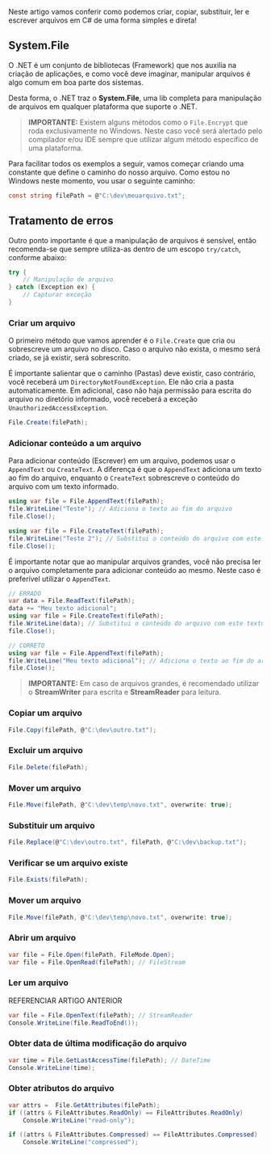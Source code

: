 Neste artigo vamos conferir como podemos criar, copiar, substituir, ler e escrever arquivos em C# de uma forma simples e direta!

## System.File
O .NET é um conjunto de bibliotecas (Framework) que nos auxilia na criação de aplicações, e como você deve imaginar, manipular arquivos é algo comum em boa parte dos sistemas.

Desta forma, o .NET traz o **System.File**, uma lib completa para manipulação de arquivos em qualquer plataforma que suporte o .NET.

> **IMPORTANTE:** Existem alguns métodos como o `File.Encrypt` que roda exclusivamente no Windows. Neste caso você será alertado pelo compilador e/ou IDE sempre que utilizar algum método específico de uma plataforma.

Para facilitar todos os exemplos a seguir, vamos começar criando uma constante que define o caminho do nosso arquivo. Como estou no Windows neste momento, vou usar o seguinte caminho:

```csharp
const string filePath = @"C:\dev\meuarquivo.txt";
```

## Tratamento de erros
Outro ponto importante é que a manipulação de arquivos é sensível, então recomenda-se que sempre utiliza-as dentro de um escopo `try/catch`, conforme abaixo:

```csharp
try {
    // Manipulação de arquivo
} catch (Exception ex) {
    // Capturar exceção
}
```

### Criar um arquivo
O primeiro método que vamos aprender é o `File.Create` que cria ou sobrescreve um arquivo no disco. Caso o arquivo não exista, o mesmo será criado, se já existir, será sobrescrito.

É importante salientar que o caminho (Pastas) deve existir, caso contrário, você receberá um `DirectoryNotFoundException`. Ele não cria a pasta automaticamente. Em adicional, caso não haja permissão para escrita do arquivo no diretório informado, você receberá a exceção `UnauthorizedAccessException`.

```csharp
File.Create(filePath);
```

### Adicionar conteúdo a um arquivo
Para adicionar conteúdo (Escrever) em um arquivo, podemos usar o `AppendText` ou `CreateText`. A diferença é que o `AppendText` adiciona um texto ao fim do arquivo, enquanto o `CreateText` sobrescreve o conteúdo do arquivo com um texto informado.

```csharp
using var file = File.AppendText(filePath);
file.WriteLine("Teste"); // Adiciona o texto ao fim do arquivo
file.Close();

using var file = File.CreateText(filePath);
file.WriteLine("Teste 2"); // Substitui o conteúdo do arquivo com este texto
file.Close();
```

É importante notar que ao manipular arquivos grandes, você não precisa ler o arquivo completamente para adicionar conteúdo ao mesmo. Neste caso é preferível utilizar o `AppendText`.

```csharp
// ERRADO 
var data = File.ReadText(filePath);
data += "Meu texto adicional";
using var file = File.CreateText(filePath);
file.WriteLine(data); // Substitui o conteúdo do arquivo com este texto
file.Close();

// CORRETO
using var file = File.AppendText(filePath);
file.WriteLine("Meu texto adicional"); // Adiciona o texto ao fim do arquivo
file.Close();
```

> **IMPORTANTE:** Em caso de arquivos grandes, é recomendado utilizar o **StreamWriter** para escrita e **StreamReader** para leitura.

### Copiar um arquivo

```csharp
File.Copy(filePath, @"C:\dev\outro.txt");
``` 

### Excluir um arquivo
```csharp
File.Delete(filePath);
```

### Mover um arquivo
```csharp
File.Move(filePath, @"C:\dev\temp\novo.txt", overwrite: true);
```

### Substituir um arquivo
```csharp
File.Replace(@"C:\dev\outro.txt", filePath, @"C:\dev\backup.txt");
```

### Verificar se um arquivo existe
```csharp
File.Exists(filePath);
```
### Mover um arquivo
```csharp
File.Move(filePath, @"C:\dev\temp\novo.txt", overwrite: true);
```

### Abrir um arquivo
```csharp
var file = File.Open(filePath, FileMode.Open);
var file = File.OpenRead(filePath); // FileStream
```

### Ler um arquivo
REFERENCIAR ARTIGO ANTERIOR
```csharp
var file = File.OpenText(filePath); // StreamReader
Console.WriteLine(file.ReadToEnd());
```

### Obter data de última modificação do arquivo
```csharp
var time = File.GetLastAccessTime(filePath); // DateTime
Console.WriteLine(time);
```

### Obter atributos do arquivo
```csharp
var attrs =  File.GetAttributes(filePath);
if ((attrs & FileAttributes.ReadOnly) == FileAttributes.ReadOnly)
    Console.WriteLine("read-only");

if ((attrs & FileAttributes.Compressed) == FileAttributes.Compressed)
    Console.WriteLine("compressed");
```
